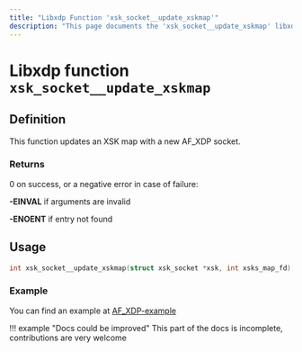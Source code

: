 ```yaml
---
title: "Libxdp Function 'xsk_socket__update_xskmap'"
description: "This page documents the 'xsk_socket__update_xskmap' libxdp function, including its definition, usage, program types that can use it, and examples."
---
```

# Libxdp function `xsk_socket__update_xskmap`

## Definition

This function updates an XSK map with a new AF_XDP socket.

### Returns

0 on success, or a negative error in case of failure:

**-EINVAL** if arguments are invalid

**-ENOENT** if entry not found
    
## Usage

```c
int xsk_socket__update_xskmap(struct xsk_socket *xsk, int xsks_map_fd);
```

### Example

You can find an example at [AF_XDP-example](https://github.com/xdp-project/bpf-examples/tree/master/AF_XDP-example)

!!! example "Docs could be improved"
    This part of the docs is incomplete, contributions are very welcome
